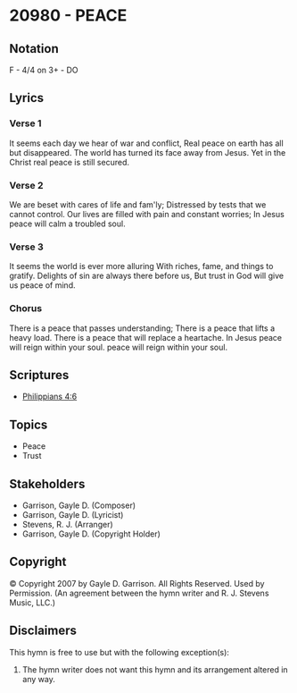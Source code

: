# 20980 - PEACE

## Notation

F - 4/4 on 3+ - DO

## Lyrics

### Verse 1

It seems each day we hear of war and conflict, Real peace on earth has all but disappeared. The world has turned its face away from Jesus. Yet in the Christ real peace is still secured. 

### Verse 2

We are beset with cares of life and fam'ly; Distressed by tests that we cannot control. Our lives are filled with pain and constant worries; In Jesus peace will calm a troubled soul. 

### Verse 3

It seems the world is ever more alluring With riches, fame, and things to gratify. Delights of sin are always there before us, But trust in God will give us peace of mind. 

### Chorus

There is a peace that passes understanding; There is a peace that lifts a heavy load. There is a peace that will replace a heartache.  In Jesus peace will reign within your soul. peace will reign within your soul. 


## Scriptures

- [Philippians 4:6](https://www.biblegateway.com/passage/?search=Philippians%204%3A6)

## Topics

- Peace
- Trust

## Stakeholders

- Garrison, Gayle D. (Composer)
- Garrison, Gayle D. (Lyricist)
- Stevens, R. J. (Arranger)
- Garrison, Gayle D. (Copyright Holder)

## Copyright

© Copyright 2007 by Gayle D. Garrison. All Rights Reserved. Used by Permission.
(An agreement between the hymn writer and R. J. Stevens Music, LLC.)

## Disclaimers

This hymn is free to use but with the following exception(s):
1. The hymn writer does not want this hymn and its arrangement altered in any way.

